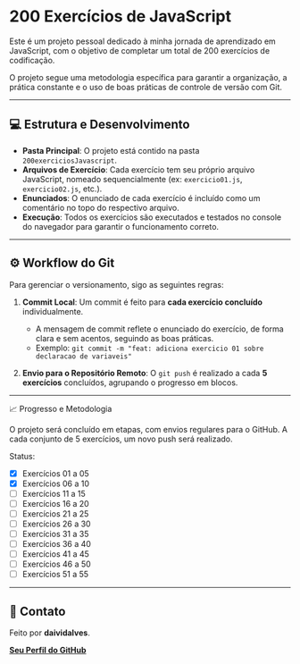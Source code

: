 # 200 Exercícios de JavaScript

Este é um projeto pessoal dedicado à minha jornada de aprendizado em JavaScript, com o objetivo de completar um total de 200 exercícios de codificação.

O projeto segue uma metodologia específica para garantir a organização, a prática constante e o uso de boas práticas de controle de versão com Git.

---

## 💻 Estrutura e Desenvolvimento

* **Pasta Principal**: O projeto está contido na pasta `200exerciciosJavascript`.
* **Arquivos de Exercício**: Cada exercício tem seu próprio arquivo JavaScript, nomeado sequencialmente (ex: `exercicio01.js`, `exercicio02.js`, etc.).
* **Enunciados**: O enunciado de cada exercício é incluído como um comentário no topo do respectivo arquivo.
* **Execução**: Todos os exercícios são executados e testados no console do navegador para garantir o funcionamento correto.

---

## ⚙️ Workflow do Git

Para gerenciar o versionamento, sigo as seguintes regras:

1.  **Commit Local**: Um commit é feito para **cada exercício concluído** individualmente.
    * A mensagem de commit reflete o enunciado do exercício, de forma clara e sem acentos, seguindo as boas práticas.
    * Exemplo: `git commit -m "feat: adiciona exercicio 01 sobre declaracao de variaveis"`

2.  **Envio para o Repositório Remoto**: O `git push` é realizado a cada **5 exercícios** concluídos, agrupando o progresso em blocos.

---


📈 Progresso e Metodologia

O projeto será concluído em etapas, com envios regulares para o GitHub. A cada conjunto de 5 exercícios, um novo push será realizado.

Status:

- [x] Exercícios 01 a 05
- [x] Exercícios 06 a 10
- [ ] Exercícios 11 a 15
- [ ] Exercícios 16 a 20
- [ ] Exercícios 21 a 25
- [ ] Exercícios 26 a 30
- [ ] Exercícios 31 a 35
- [ ] Exercícios 36 a 40
- [ ] Exercícios 41 a 45
- [ ] Exercícios 46 a 50
- [ ] Exercícios 51 a 55

---

## 🤝 Contato

Feito por **daividalves**.

[**Seu Perfil do GitHub**](https://github.com/daividalves)
